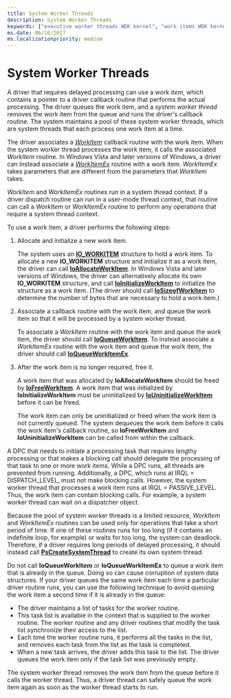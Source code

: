 ```yaml
---
title: System Worker Threads
description: System Worker Threads
keywords: ["executive worker threads WDK kernel", "work items WDK kernel", "thread objects WDK kernel", "WorkItem", "WorkItemEx", "worker threads WDK kernel", "worker-thread callback routines WDK kernel", "callback routines WDK worker threads"]
ms.date: 06/16/2017
ms.localizationpriority: medium
---
```


# System Worker Threads





A driver that requires delayed processing can use a *work item*, which contains a pointer to a driver callback routine that performs the actual processing. The driver queues the work item, and a *system worker thread* removes the work item from the queue and runs the driver's callback routine. The system maintains a pool of these system worker threads, which are system threads that each process one work item at a time.

The driver associates a [*WorkItem*](/windows-hardware/drivers/ddi/wdm/nc-wdm-io_workitem_routine) callback routine with the work item. When the system worker thread processes the work item, it calls the associated *WorkItem* routine. In Windows Vista and later versions of Windows, a driver can instead associate a [*WorkItemEx*](/windows-hardware/drivers/ddi/wdm/nc-wdm-io_workitem_routine_ex) routine with a work item. *WorkItemEx* takes parameters that are different from the parameters that *WorkItem* takes.

*WorkItem* and *WorkItemEx* routines run in a system thread context. If a driver dispatch routine can run in a user-mode thread context, that routine can call a *WorkItem* or *WorkItemEx* routine to perform any operations that require a system thread context.

To use a work item, a driver performs the following steps:

1.  Allocate and initialize a new work item.

    The system uses an [**IO\_WORKITEM**](./eprocess.md) structure to hold a work item. To allocate a new **IO\_WORKITEM** structure and initialize it as a work item, the driver can call [**IoAllocateWorkItem**](/windows-hardware/drivers/ddi/wdm/nf-wdm-ioallocateworkitem). In Windows Vista and later versions of Windows, the driver can alternatively allocate its own **IO\_WORKITEM** structure, and call [**IoInitializeWorkItem**](/windows-hardware/drivers/ddi/wdm/nf-wdm-ioinitializeworkitem) to initialize the structure as a work item. (The driver should call [**IoSizeofWorkItem**](/windows-hardware/drivers/ddi/wdm/nf-wdm-iosizeofworkitem) to determine the number of bytes that are necessary to hold a work item.)

2.  Associate a callback routine with the work item, and queue the work item so that it will be processed by a system worker thread.

    To associate a *WorkItem* routine with the work item and queue the work item, the driver should call [**IoQueueWorkItem**](/windows-hardware/drivers/ddi/wdm/nf-wdm-ioqueueworkitem). To instead associate a *WorkItemEx* routine with the work item and queue the work item, the driver should call [**IoQueueWorkItemEx**](/windows-hardware/drivers/ddi/wdm/nf-wdm-ioqueueworkitemex).

3.  After the work item is no longer required, free it.

    A work item that was allocated by **IoAllocateWorkItem** should be freed by [**IoFreeWorkItem**](/windows-hardware/drivers/ddi/wdm/nf-wdm-iofreeworkitem). A work item that was initialized by **IoInitializeWorkItem** must be uninitialized by [**IoUninitializeWorkItem**](/windows-hardware/drivers/ddi/wdm/nf-wdm-iouninitializeworkitem) before it can be freed.

    The work item can only be uninitialized or freed when the work item is not currently queued. The system dequeues the work item before it calls the work item's callback routine, so **IoFreeWorkItem** and **IoUninitializeWorkItem** can be called from within the callback.

A DPC that needs to initiate a processing task that requires lengthy processing or that makes a blocking call should delegate the processing of that task to one or more work items. While a DPC runs, all threads are prevented from running. Additionally, a DPC, which runs at IRQL = DISPATCH\_LEVEL, must not make blocking calls. However, the system worker thread that processes a work item runs at IRQL = PASSIVE\_LEVEL. Thus, the work item can contain blocking calls. For example, a system worker thread can wait on a dispatcher object.

Because the pool of system worker threads is a limited resource, *WorkItem* and *WorkItemEx* routines can be used only for operations that take a short period of time. If one of these routines runs for too long (if it contains an indefinite loop, for example) or waits for too long, the system can deadlock. Therefore, if a driver requires long periods of delayed processing, it should instead call [**PsCreateSystemThread**](/windows-hardware/drivers/ddi/wdm/nf-wdm-pscreatesystemthread) to create its own system thread.

Do not call **IoQueueWorkItem** or **IoQueueWorkItemEx** to queue a work item that is already in the queue. Doing so can cause corruption of system data structures. If your driver queues the same work item each time a particular driver routine runs, you can use the following technique to avoid queuing the work item a second time if it is already in the queue:

-   The driver maintains a list of tasks for the worker routine.
-   This task list is available in the context that is supplied to the worker routine. The worker routine and any driver routines that modify the task list synchronize their access to the list.
-   Each time the worker routine runs, it performs all the tasks in the list, and removes each task from the list as the task is completed.
-   When a new task arrives, the driver adds this task to the list. The driver queues the work item only if the task list was previously empty.

The system worker thread removes the work item from the queue before it calls the worker thread. Thus, a driver thread can safely queue the work item again as soon as the worker thread starts to run.

 

